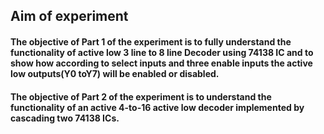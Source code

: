 ## Aim of experiment
#### The objective of Part 1 of the experiment is to fully understand the functionality of active low 3 line to 8 line Decoder using 74138 IC and to show how according to select inputs and three enable inputs the active low outputs(Y0 toY7) will be enabled or disabled.

#### The objective of Part 2 of the experiment is to understand the functionality of an active 4-to-16 active low decoder implemented by cascading two 74138 ICs.